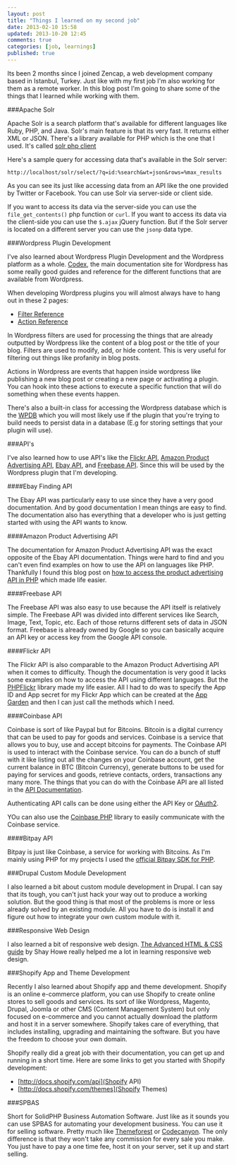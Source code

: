 ```yaml
---
layout: post
title: "Things I learned on my second job"
date: 2013-02-10 15:58
updated: 2013-10-20 12:45
comments: true
categories: [job, learnings]
published: true
---
```



Its been 2 months since I joined Zencap, a web development company based in Istanbul, Turkey. Just like with my first job I'm also working for them as a remote worker. In this blog post I'm going to share some of the things that I learned while working with them.

<!--More-->


###Apache Solr

Apache Solr is a search platform that's available for different languages like Ruby, PHP, and Java.
Solr's main feature is that its very fast. It returns either XML or JSON. 
There's a library available for PHP which is the one that I used. It's called [solr php client](http://code.google.com/p/solr-php-client/)

Here's a sample query for accessing data that's available in the Solr server:

```
http://localhost/solr/select/?q=id:%search&wt=json&rows=%max_results
```  

As you can see its just like accessing data from an API like the one provided by Twitter or Facebook.
You can use Solr via server-side or client side.

If you want to access its data via the server-side you can use the ```file_get_contents()``` php function or ```curl```.
If you want to access its data via the client-side you can use the ```$.ajax``` jQuery function.
But if the Solr server is located on a different server you can use the ```jsonp``` data type. 


###Wordpress Plugin Development

I've also learned about Wordpress Plugin Development and the Wordpress platform as a whole. 
[Codex](http://codex.wordpress.org/), the main documentation site for Wordpress has some really good guides and reference for the different functions that are available from Wordpress.

When developing Wordpress plugins you will almost always have to hang out in these 2 pages:

- [Filter Reference](http://codex.wordpress.org/Plugin_API/Filter_Reference)
- [Action Reference](http://codex.wordpress.org/Plugin_API/Action_Reference)

In Wordpress filters are used for processing the things that are already outputted by Wordpress like the content of a blog post or the title of your blog. Filters are used to modify, add, or hide content.
This is very useful for filtering out things like profanity in blog posts.

Actions in Wordpress are events that happen inside wordpress like publishing a new blog post or creating a new page or activating a plugin. You can hook into these actions to execute a specific function that will do something when these events happen.

There's also a built-in class for accessing the Wordpress database which is the [WPDB](http://codex.wordpress.org/Class_Reference/wpdb) which you will most likely use if the plugin that you're trying to build needs to persist data in a database (E.g for storing settings that your plugin will use).


###API's

I've also learned how to use API's like the [Flickr API](http://www.flickr.com/services/api/), [Amazon Product Advertising API](http://docs.aws.amazon.com/AWSECommerceService/latest/DG/CHAP_ApiReference.html), [Ebay API](http://developer.ebay.com/common/api/), and [Freebase API](http://wiki.freebase.com/wiki/Freebase_API). 
Since this will be used by the Wordpress plugin that I'm developing. 


####Ebay Finding API

The Ebay API was particularly easy to use since they have a very good documentation. 
And by good documentation I mean things are easy to find. 
The documentation also has everything that a developer who is just getting started with using the API wants to know.


####Amazon Product Advertising API

The documentation for Amazon Product Advertising API was the exact opposite of the Ebay API documentation.
Things were hard to find and you can't even find examples on how to use the API on languages like PHP.
Thankfully I found this blog post on [how to access the product advertising API in PHP](http://www.codediesel.com/php/accessing-amazon-product-advertising-api-in-php/) which made life easier.


####Freebase API

The Freebase API was also easy to use because the API itself is relatively simple.
The Freebase API was divided into different services like Search, Image, Text, Topic, etc.
Each of those returns different sets of data in JSON format.
Freebase is already owned by Google so you can basically acquire an API key or access key from the Google API console.


####Flickr API

The Flickr API is also comparable to the Amazon Product Advertising API when it comes to difficulty.
Though the documentation is very good it lacks some examples on how to access the API using different languages.
But the [PHPFlickr](http://phpflickr.com/) library made my life easier. 
All I had to do was to specify the App ID and App secret for my Flickr App which can be created at the [App Garden](http://www.flickr.com/services/apps/create/) and then I can just call the methods which I need.


####Coinbase API

Coinbase is sort of like Paypal but for Bitcoins. Bitcoin is a digital currency that can be used to pay for goods and services. Coinbase is a service that allows you to buy, use and accept bitcoins for payments.
The Coinbase API is used to interact with the Coinbase service. You can do a bunch of stuff with it like listing out all the changes on your Coinbase account, get the current balance in BTC (Bitcoin Currency), generate buttons to be used for paying for services and goods, retrieve contacts, orders, transactions any many more. 
The things that you can do with the Coinbase API are all listed in the [API Documentation](https://coinbase.com/api/doc).

Authenticating API calls can be done using either the API Key or [OAuth2](http://oauth.net/2/).

YOu can also use the [Coinbase PHP](https://github.com/coinbase/coinbase-php) library to easily communicate with the Coinbase service.


####Bitpay API

Bitpay is just like Coinbase, a service for working with Bitcoins. As I'm mainly using PHP for my projects I used the [official Bitpay SDK for PHP](https://github.com/bitpay/php-client).


###Drupal Custom Module Development

I also learned a bit about custom module development in Drupal. I can say that its tough, you can't just hack your way out to produce a working solution. But the good thing is that most of the problems is more or less already solved by an existing module. All you have to do is install it and figure out how to integrate your own custom module with it.


###Responsive Web Design

I also learned a bit of responsive web design. [The Advanced HTML & CSS guide](http://learn.shayhowe.com/advanced-html-css/) by Shay Howe really helped me a lot in learning responsive web design.


###Shopify App and Theme Development

Recently I also learned about Shopify app and theme development. Shopify is an online e-commerce platform, you can use Shopify to create online stores to sell goods and services. Its sort of like Wordpress, Magento, Drupal, Joomla or other CMS (Content Management System) but only focused on e-commerce and you cannot actually download the platform and host it in a server somewhere. Shopify takes care of everything, that includes installing, upgrading and maintaining the software. But you have the freedom to choose your own domain. 

Shopify really did a great job with their documentation, you can get up and running in a short time. Here are some links to get you started with Shopify development:

- [http://docs.shopify.com/api](Shopify API)
- [http://docs.shopify.com/themes](Shopify Themes)


###SPBAS

Short for SolidPHP Business Automation Software. Just like as it sounds you can use SPBAS for automating your development business. You can use it for selling software. Pretty much like [Themeforest](http://themeforest.net/) or [Codecanyon](http://codecanyon.net/). The only difference is that they won't take any commission for every sale you make. You just have to pay a one time fee, host it on your server, set it up and start selling.
 
